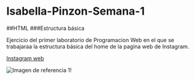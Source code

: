 # Isabella-Pinzon-Semana-1

##HTML
###Estructura básica 

Ejercicio del primer laboratorio de Programacion Web en el que se trabajaraa la estructura básica del home de la pagina web de Instagram.

[Instagram web](https://www.instagram.com/)

![Imagen de referencia 1!](https://scontent.fclo2-2.fna.fbcdn.net/v/t39.30808-6/297235403_10217172727709639_5239701902360698184_n.jpg?_nc_cat=104&ccb=1-7&_nc_sid=730e14&_nc_ohc=7D1YbhaaD4oAX9oCsK2&_nc_ht=scontent.fclo2-2.fna&oh=00_AT9ETfbVLweolEc0cJbJzIVW-bWWuHrZsniV92tiNpb00w&oe=62F27E01 "IMG1")
